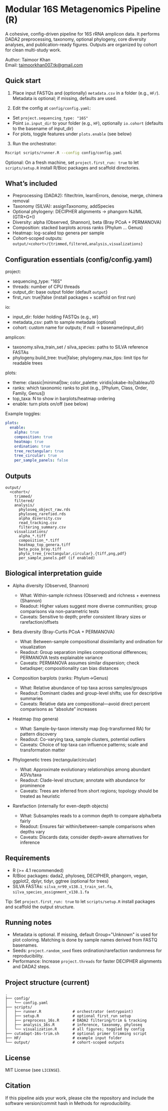 # Modular 16S Metagenomics Pipeline (R)

A cohesive, config-driven pipeline for 16S rRNA amplicon data. It performs DADA2 preprocessing, taxonomy, optional phylogeny, core diversity analyses, and publication-ready figures. Outputs are organized by cohort for clean multi-study work.

Author: Taimoor Khan  
Email: taimoorkhan007.tk@gmail.com

## Quick start

1) Place input FASTQs and (optionally) `metadata.csv` in a folder (e.g., `HF/`). Metadata is optional; if missing, defaults are used.

2) Edit the config at `config/config.yaml`:
- Set `project.sequencing_type: "16S"`
- Point `io.input_dir` to your folder (e.g., `HF`), optionally `io.cohort` (defaults to the basename of input_dir)
- For plots, toggle features under `plots.enable` (see below)

3) Run the orchestrator:
```bash
Rscript scripts/runner.R --config config/config.yaml
```

Optional: On a fresh machine, set `project.first_run: true` to let `scripts/setup.R` install R/Bioc packages and scaffold directories.

## What’s included

- Preprocessing (DADA2): filter/trim, learnErrors, denoise, merge, chimera removal
- Taxonomy (SILVA): assignTaxonomy, addSpecies
- Optional phylogeny: DECIPHER alignments → phangorn NJ/ML (GTR+G+I)
- Diversity: alpha (Observed, Shannon), beta (Bray PCoA + PERMANOVA)
- Composition: stacked barplots across ranks (Phylum … Genus)
- Heatmap: log-scaled top genera per sample
- Cohort-scoped outputs: `output/<cohort>/{trimmed,filtered,analysis,visualizations}`

## Configuration essentials (config/config.yaml)

project:
- sequencing_type: "16S"
- threads: number of CPU threads
- output_dir: base output folder (default `output`)
- first_run: true|false (install packages + scaffold on first run)

io:
- input_dir: folder holding FASTQs (e.g., `HF`)
- metadata_csv: path to sample metadata (optional)
- cohort: custom name for outputs; if null → basename(input_dir)

amplicon:
- taxonomy.silva_train_set / silva_species: paths to SILVA reference FASTAs
- phylogeny.build_tree: true|false; phylogeny.max_tips: limit tips for readable trees

plots:
- theme: classic|minimal|bw; color_palette: viridis|okabe-ito|tableau10
- ranks: which taxonomic ranks to plot (e.g., [Phylum, Class, Order, Family, Genus])
- top_taxa: N to show in barplots/heatmap ordering
- enable: turn plots on/off (see below)

Example toggles:
```yaml
plots:
  enable:
    alpha: true
    composition: true
    heatmap: true
    ordination: true
    tree_rectangular: true
    tree_circular: true
    per_sample_panels: false
```

## Outputs

```
output/
  <cohort>/
    trimmed/
    filtered/
    analysis/
      phyloseq_object_raw.rds
      phyloseq_rarefied.rds
      alpha_diversity.csv
      read_tracking.csv
      filtering_summary.csv
    visualizations/
      alpha_*.tiff
      composition_*.tiff
      heatmap_top_genera.tiff
      beta_pcoa_bray.tiff
      phylo_tree_{rectangular,circular}.{tiff,png,pdf}
      per_sample_panels.pdf (if enabled)
```

## Biological interpretation guide

- Alpha diversity (Observed, Shannon)
  - What: Within-sample richness (Observed) and richness + evenness (Shannon)
  - Readout: Higher values suggest more diverse communities; group comparisons via non-parametric tests
  - Caveats: Sensitive to depth; prefer consistent library sizes or rarefaction/offsets

- Beta diversity (Bray-Curtis PCoA + PERMANOVA)
  - What: Between-sample compositional dissimilarity and ordination for visualization
  - Readout: Group separation implies compositional differences; PERMANOVA tests explainable variance
  - Caveats: PERMANOVA assumes similar dispersion; check betadisper; compositionality can bias distances

- Composition barplots (ranks: Phylum→Genus)
  - What: Relative abundance of top taxa across samples/groups
  - Readout: Dominant clades and group-level shifts; use for descriptive summaries
  - Caveats: Relative data are compositional—avoid direct percent comparisons as “absolute” increases

- Heatmap (top genera)
  - What: Sample-by-taxon intensity map (log-transformed RA) for pattern discovery
  - Readout: Co-varying taxa, sample clusters, potential outliers
  - Caveats: Choice of top taxa can influence patterns; scale and transformation matter

- Phylogenetic trees (rectangular/circular)
  - What: Approximate evolutionary relationships among abundant ASVs/taxa
  - Readout: Clade-level structure; annotate with abundance for prominence
  - Caveats: Trees are inferred from short regions; topology should be treated as heuristic

- Rarefaction (internally for even-depth objects)
  - What: Subsamples reads to a common depth to compare alpha/beta fairly
  - Readout: Ensures fair within/between-sample comparisons when depths vary
  - Caveats: Discards data; consider depth-aware alternatives for inference

## Requirements

- R (>= 4.1 recommended)
- R/Bioc packages: dada2, phyloseq, DECIPHER, phangorn, vegan, ggplot2, dplyr, tidyr, ggtree (optional for trees)
- SILVA FASTAs: `silva_nr99_v138.1_train_set.fa`, `silva_species_assignment_v138.1.fa`

Tip: Set `project.first_run: true` to let `scripts/setup.R` install packages and scaffold the output structure.

## Running notes

- Metadata is optional. If missing, default Group="Unknown" is used for plot coloring. Matching is done by sample names derived from FASTQ basenames.
- Seeds: `project.random_seed` fixes ordination/rarefaction randomness for reproducibility.
- Performance: Increase `project.threads` for faster DECIPHER alignments and DADA2 steps.

## Project structure (current)

```
.
├── config/
│   └── config.yaml
├── scripts/
│   ├── runner.R              # orchestrator (entrypoint)
│   ├── setup.R               # optional first_run setup
│   ├── preprocess_16s.R      # DADA2 filtering/trim & tracking
│   ├── analysis_16s.R        # inference, taxonomy, phyloseq
│   └── visualization.R       # all figures; toggled by config
├── cutadapt-16s-trim.sh      # optional primer trimming script
├── HF/                       # example input folder
└── output/                   # cohort-scoped outputs
```

## License

MIT License (see `LICENSE`).

## Citation

If this pipeline aids your work, please cite the repository and include the software version/commit hash in Methods for reproducibility.
